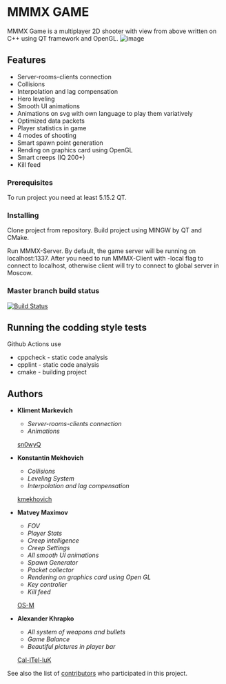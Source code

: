 # MMMX GAME

MMMX Game is a multiplayer 2D shooter with view from above written on C++ using QT framework and OpenGL.
![image](https://user-images.githubusercontent.com/45922618/119276771-99327f00-bc24-11eb-864a-9105292ec3d2.png)
 
## Features

- Server-rooms-clients connection
- Collisions
- Interpolation and lag compensation
- Hero leveling
- Smooth UI animations
- Animations on svg with own language to play them variatively
- Optimized data packets
- Player statistics in game
- 4 modes of shooting
- Smart spawn point generation
- Rending on graphics card using OpenGL
- Smart creeps (IQ 200+)
- Kill feed

### Prerequisites

To run project you need at least 5.15.2 QT.

### Installing

Clone project from repository. Build project using MINGW by QT and CMake.

Run MMMX-Server. By default, the game server will be running on localhost:1337.
After you need to run MMMX-Client with -local flag to connect to localhost, otherwise client will try to connect to global server in Moscow.

### Master branch build status
[![Build Status](https://github.com/sn0wyQ/MMMX/actions/workflows/ci.yml/badge.svg?branch=master)](https://github.com/sn0wyQ/MMMX/actions/workflows/ci.yml)

## Running the codding style tests

Github Actions use 
- cppcheck - static code analysis
- cpplint - static code analysis
- cmake - building project

## Authors

* **Kliment Markevich**
    - *Server-rooms-clients connection*
    - *Animations*

    [sn0wyQ](https://github.com/sn0wyQ)
* **Konstantin Mekhovich** 
    - *Collisions*
    - *Leveling System*
    - *Interpolation and lag compensation*
    
    [kmekhovich](https://github.com/kmekhovich)
* **Matvey Maximov** 
    - *FOV*
    - *Player Stats*
    - *Creep intelligence*
    - *Creep Settings*
    - *All smooth UI animations*
    - *Spawn Generator*
    - *Packet collector*
    - *Rendering on graphics card using Open GL*
    - *Key controller*
    - *Kill feed*

    [OS-M](https://github.com/OS-M)
* **Alexander Khrapko** 
    - *All system of weapons and bullets*
    - *Game Balance*
    - *Beautiful pictures in player bar*

    [Cal-lTel-luK](https://github.com/Cal-lTel-luK)

See also the list of [contributors](https://github.com/sn0wyQ/MMMX/contributors) who participated in this project.
